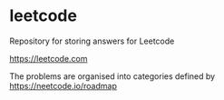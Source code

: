 # leetcode
Repository for storing answers for Leetcode

https://leetcode.com

The problems are organised into categories defined by https://neetcode.io/roadmap